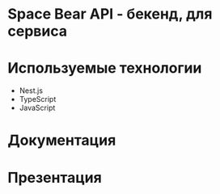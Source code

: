 # Space Bear API - бекенд, для сервиса

# Используемые технологии

- Nest.js
- TypeScript
- JavaScript

# Документация

# Презентация
